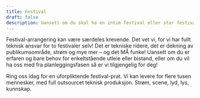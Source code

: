 ```yaml
---
title: Festival
draft: false
description: Uansett om du skal ha en intim festival eller stor festival kan vi bistå hele veien fra planlegging til gjennomføring
---
```


Festival-arrangering kan være særdeles krevende. Det vet vi, for vi har fullt teknisk ansvar for to festivaler selv! Det er tekniske ridere, det er dekning av publikumsområde, strøm og mye mer – og det MÅ funke! Uansett om du er erfaren og bare behov for enkeltstående utleie eller bistand, eller om du vil ha oss med fra planleggingsfasen så er vi tilgjengelig for deg!

Ring oss idag for en uforpliktende festival-prat. Vi kan levere for flere tusen mennesker, med full outsourcet teknisk produksjon. Strøm, scene, lyd, lys, kunnskap.